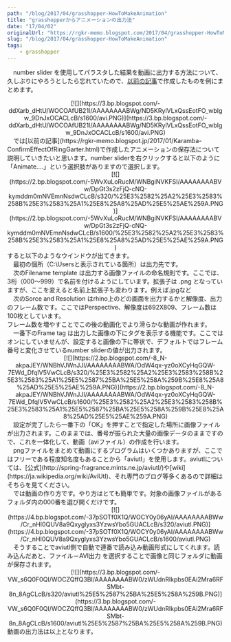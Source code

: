 ```yaml
---
path: "/blog/2017/04/grasshopper-HowToMakeAnimation"
title: "grasshopperからアニメーションの出力法"
date: "17/04/02"
originalUrl: "https://rgkr-memo.blogspot.com/2017/04/grasshopper-HowToMakeAnimation.html"
slug: "/blog/2017/04/grasshopper-HowToMakeAnimation"
tags:
    - grasshopper
---
```

　number slider を使用してパラスタした結果を動画に出力する方法について、久しぶりにやろうとしたら忘れていたので、[以前の記事](https://rgkr-memo.blogspot.jp/2017/01/Karamba-ConfirmEffectOfRingGarter.html)で作成したものを例にまとめます。  

<div class="separator" style="clear: both; text-align: center;"></div><div class="separator" style="clear: both; text-align: center;">[![](https://3.bp.blogspot.com/-ddXarb_dHtU/WOCOAfUB21I/AAAAAAAABWg/ND5KRylVLxQssEotFO_wbIgw_9DnJxOCACLcB/s1600/avi.PNG)](https://3.bp.blogspot.com/-ddXarb_dHtU/WOCOAfUB21I/AAAAAAAABWg/ND5KRylVLxQssEotFO_wbIgw_9DnJxOCACLcB/s1600/avi.PNG)</div>  
　では[以前の記事](https://rgkr-memo.blogspot.jp/2017/01/Karamba-ConfirmEffectOfRingGarter.html)で作成したアニメーションの保存法について説明していきたいと思います。number sliderを右クリックすると以下のように「Animate....」という選択肢がありますので選択します。  
<div class="separator" style="clear: both; text-align: center;">[![](https://2.bp.blogspot.com/-5WvXuLoRucM/WNBgiNVKFSI/AAAAAAAABVw/DpGt3s2zFjQ-cNQ-kymddm0mNVEmnNsdwCLcB/s320/%25E3%2582%25A2%25E3%2583%258B%25E3%2583%25A1%25E8%25A8%25AD%25E5%25AE%259A.PNG)](https://2.bp.blogspot.com/-5WvXuLoRucM/WNBgiNVKFSI/AAAAAAAABVw/DpGt3s2zFjQ-cNQ-kymddm0mNVEmnNsdwCLcB/s1600/%25E3%2582%25A2%25E3%2583%258B%25E3%2583%25A1%25E8%25A8%25AD%25E5%25AE%259A.PNG)</div><div class="separator" style="clear: both; text-align: center;">  
</div><div class="separator" style="clear: both; text-align: left;">すると以下のようなウインドウが出てきます。</div><div class="separator" style="clear: both; text-align: left;">　最初の個所（C:\Usersと表示されている箇所）は出力先です。</div><div class="separator" style="clear: both; text-align: left;">　次のFilename template は出力する画像ファイルの命名規則です。ここでは、3桁（000～999）で名前を付けるようにしています。拡張子は .png となっていますが、ここを変えると名前上拡張子も変わります。例えば.jpgなど</div><div class="separator" style="clear: both; text-align: left;">　次のSorce and Resolution はrhino上のどの画面を出力するかと解像度、出力のフレーム数です。ここではPerspective、解像度は692X809、フレーム数は100枚としています。</div><div class="separator" style="clear: both; text-align: left;">フレーム数を増やすことでこの後の動画化でより滑らかな動画が作れます。</div><div class="separator" style="clear: both; text-align: left;">　一番下のFrame tag は出力した画像の下にタグを表示する機能です。ここではオンにしていませんが、設定すると画像の下に帯状で、デフォルトではフレーム番号と変化させているnumber sliderの値が出力されます。</div><div class="separator" style="clear: both; text-align: center;">  
</div><div class="separator" style="clear: both; text-align: center;">[![](https://2.bp.blogspot.com/-8_N-akpaJEY/WNBhVJWnJJI/AAAAAAAABWA/OdW4qx-yz0oXCyHqGQW-7EWd_DfqIV5VwCLcB/s320/%25E3%2582%25A2%25E3%2583%258B%25E3%2583%25A1%25E5%2587%25BA%25E5%258A%259B%25E8%25A8%25AD%25E5%25AE%259A.PNG)](https://2.bp.blogspot.com/-8_N-akpaJEY/WNBhVJWnJJI/AAAAAAAABWA/OdW4qx-yz0oXCyHqGQW-7EWd_DfqIV5VwCLcB/s1600/%25E3%2582%25A2%25E3%2583%258B%25E3%2583%25A1%25E5%2587%25BA%25E5%258A%259B%25E8%25A8%25AD%25E5%25AE%259A.PNG)</div><div class="separator" style="clear: both; text-align: center;">  
</div><div class="separator" style="clear: both; text-align: left;">　設定が完了したら一番下の「OK」を押すことで指定した場所に画像ファイルが出力されます。このままでは、番号が振られた大量の画像データのままですので、これを一体化して、動画（aviファイル）の作成を行います。</div><div class="separator" style="clear: both; text-align: left;">　pngファイルをまとめて動画にするプログラムはいくつかありますが、ここではフリーである程度知名度もあることから「aviutl」を使用します。aviutlについては、[公式](http://spring-fragrance.mints.ne.jp/aviutl/)や[wiki](https://ja.wikipedia.org/wiki/AviUtl)、それ専門のブログ等多くあるので詳細はそちらを見てください。</div><div class="separator" style="clear: both; text-align: left;">　では動画の作り方です。やり方はとても簡単です。対象の画像ファイルがあるフォルダ内の000番を選び開くだけです。</div><div class="separator" style="clear: both; text-align: center;">[![](https://4.bp.blogspot.com/-37pSOTf0X1Q/WOCY0y06yAI/AAAAAAAABWw/Cr_nHI0QUV8a9Qxyglyxs3YzwsYbo5GUACLcB/s320/aviutl.PNG)](https://4.bp.blogspot.com/-37pSOTf0X1Q/WOCY0y06yAI/AAAAAAAABWw/Cr_nHI0QUV8a9Qxyglyxs3YzwsYbo5GUACLcB/s1600/aviutl.PNG)</div><div class="separator" style="clear: both; text-align: left;">  
</div><div class="separator" style="clear: both; text-align: left;">　そうすることでaviutl側で自動で連番で読み込み動画形式にしてくれます。読み込んだあと、ファイル－AVI出力 を選択することで画像と同じフォルダに動画が保存されます。</div><div class="separator" style="clear: both; text-align: left;">  
</div><div class="separator" style="clear: both; text-align: center;">[![](https://3.bp.blogspot.com/-VW_s6Q0F0QI/WOCZQffQ3BI/AAAAAAAABW0/zWUdnRlkpbs0EAi2Mra6RFSMbt-8n_8AgCLcB/s320/aviutl%25E5%2587%25BA%25E5%258A%259B.PNG)](https://3.bp.blogspot.com/-VW_s6Q0F0QI/WOCZQffQ3BI/AAAAAAAABW0/zWUdnRlkpbs0EAi2Mra6RFSMbt-8n_8AgCLcB/s1600/aviutl%25E5%2587%25BA%25E5%258A%259B.PNG)</div><div class="separator" style="clear: both; text-align: center;">  
</div><div class="separator" style="clear: both; text-align: left;">動画の出力法は以上となります。</div>